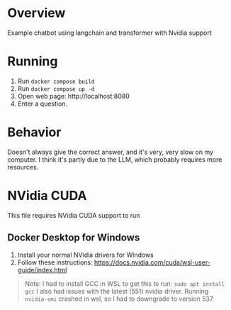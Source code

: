 # Overview
Example chatbot using langchain and transformer with Nvidia support


# Running
1. Run `docker compose build`
2. Run `docker compose up -d`
3. Open web page: http://localhost:8080
4. Enter a question.


# Behavior
Doesn't always give the correct answer, and it's very, very slow on my computer.
I think it's partly due to the LLM, which probably requires more resources.


# NVidia CUDA
This file requires NVidia CUDA support to run
## Docker Desktop for Windows
1. Install your normal NVidia drivers for Windows
2. Follow these instructions: https://docs.nvidia.com/cuda/wsl-user-guide/index.html
> Note: I had to install GCC in WSL to get this to run:
> `sudo apt install gcc`
I also had issues with the latest (551) nvidia driver. Running `nvidia-smi` crashed in wsl, so I had to downgrade to version 537.


